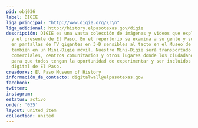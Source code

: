 ```yaml
---
pid: obj036
label: DIGIE
liga_principal: "http://www.digie.org/\r\n"
liga_adicional: http://history.elpasotexas.gov/digie
descripción: DIGIE es una vasta colección de imágenes y videos que exploran el pasado
  y el presente de El Paso. En el repertorio se examina a su gente y sus muchas culturas
  en pantallas de TV gigantes en 3-D sensibles al tacto en el Museo de Historia y
  también en un Mini-Digie móvil. Nuestro Mini-Digie será transportado a aulas, centros
  comerciales, centros comunitarios y otros lugares donde los ciudadanos se reúnen
  para que todos tengan la oportunidad de experimentar y ser incluidos en la historia
  digital de El Paso.
creadorxs: El Paso Museum of History
información_de_contacto: digitalwall@elpasotexas.gov
facebook: 
twitter: 
instagram: 
estatus: activo
order: '035'
layout: united_item
collection: united
---
```

